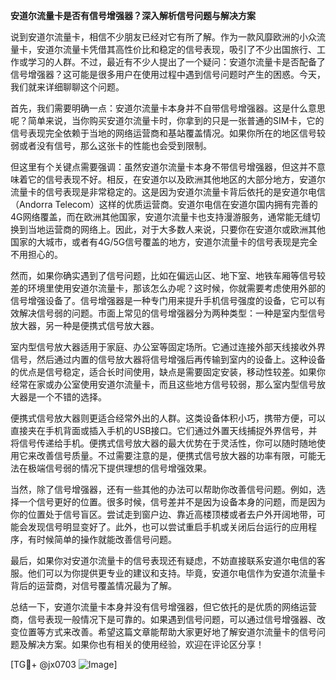 **安道尔流量卡是否有信号增强器？深入解析信号问题与解决方案**

说到安道尔流量卡，相信不少朋友已经对它有所了解。作为一款风靡欧洲的小众流量卡，安道尔流量卡凭借其高性价比和稳定的信号表现，吸引了不少出国旅行、工作或学习的人群。不过，最近有不少人提出了一个疑问：安道尔流量卡是否配备了信号增强器？这可能是很多用户在使用过程中遇到信号问题时产生的困惑。今天，我们就来详细聊聊这个问题。

首先，我们需要明确一点：安道尔流量卡本身并不自带信号增强器。这是什么意思呢？简单来说，当你购买安道尔流量卡时，你拿到的只是一张普通的SIM卡，它的信号表现完全依赖于当地的网络运营商和基站覆盖情况。如果你所在的地区信号较弱或者没有信号，那么这张卡的性能也会受到限制。

但这里有个关键点需要强调：虽然安道尔流量卡本身不带信号增强器，但这并不意味着它的信号表现不好。相反，在安道尔以及欧洲其他地区的大部分地方，安道尔流量卡的信号表现是非常稳定的。这是因为安道尔流量卡背后依托的是安道尔电信（Andorra Telecom）这样的优质运营商。安道尔电信在安道尔国内拥有完善的4G网络覆盖，而在欧洲其他国家，安道尔流量卡也支持漫游服务，通常能无缝切换到当地运营商的网络上。因此，对于大多数人来说，只要你在安道尔或欧洲其他国家的大城市，或者有4G/5G信号覆盖的地方，安道尔流量卡的信号表现是完全不用担心的。

然而，如果你确实遇到了信号问题，比如在偏远山区、地下室、地铁车厢等信号较差的环境里使用安道尔流量卡，那该怎么办呢？这时候，你就需要考虑使用外部的信号增强设备了。信号增强器是一种专门用来提升手机信号强度的设备，它可以有效解决信号弱的问题。市面上常见的信号增强器分为两种类型：一种是室内型信号放大器，另一种是便携式信号放大器。

室内型信号放大器适用于家庭、办公室等固定场所。它通过连接外部天线接收外界信号，然后通过内置的信号放大器将信号增强后再传输到室内的设备上。这种设备的优点是信号稳定，适合长时间使用，缺点是需要固定安装，移动性较差。如果你经常在家或办公室使用安道尔流量卡，而且这些地方信号较弱，那么室内型信号放大器是一个不错的选择。

便携式信号放大器则更适合经常外出的人群。这类设备体积小巧，携带方便，可以直接夹在手机背面或插入手机的USB接口。它们通过外置天线捕捉外界信号，并将信号传递给手机。便携式信号放大器的最大优势在于灵活性，你可以随时随地使用它来改善信号质量。不过需要注意的是，便携式信号放大器的功率有限，可能无法在极端信号弱的情况下提供理想的信号增强效果。

当然，除了信号增强器，还有一些其他的办法可以帮助你改善信号问题。例如，选择一个信号更好的位置。很多时候，信号差并不是因为设备本身的问题，而是因为你的位置处于信号盲区。尝试走到窗户边、靠近高楼顶楼或者去户外开阔地带，可能会发现信号明显变好了。此外，也可以尝试重启手机或关闭后台运行的应用程序，有时候简单的操作就能改善信号问题。

最后，如果你对安道尔流量卡的信号表现还有疑虑，不妨直接联系安道尔电信的客服。他们可以为你提供更专业的建议和支持。毕竟，安道尔电信作为安道尔流量卡背后的运营商，对信号覆盖情况最为了解。

总结一下，安道尔流量卡本身并没有信号增强器，但它依托的是优质的网络运营商，信号表现一般情况下是可靠的。如果遇到信号问题，可以通过信号增强器、改变位置等方式来改善。希望这篇文章能帮助大家更好地了解安道尔流量卡的信号问题及解决方案。如果你也有相关的使用经验，欢迎在评论区分享！

[TG💪+ @jx0703 ![Image](https://github.com/user-attachments/assets/dbca1d08-cadb-493c-b0ec-ad6f7a83f270)]